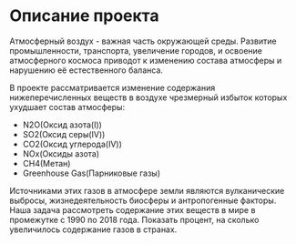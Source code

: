 # Описание проекта

Атмосферный воздух - важная часть окружающей среды. Развитие промышленности, транспорта, увеличение городов, и освоение атмосферного космоса приводот к изменению состава атмосферы и нарушению её естественного баланса.

В проекте рассматривается изменение содержания нижеперечисленных веществ в воздухе чрезмерный избыток которых ухудшает состав атмосферы:

* N2O(Оксид азота(I))
* SO2(Оксид серы(IV))
* CO2(Оксид углерода(IV))
* NOx(Оксиды азота)
* CH4(Метан)
* Greenhouse Gas(Парниковые газы)
  
Источниками этих газов в атмосфере земли являются вулканические выбросы, жизнедеятельность биосферы и антропогенные факторы. Наша задача рассмотреть содержание этих веществ в мире в промежутке с 1990 по 2018 года. Показать процент, на сколько увеличилось содержание газов в странах.
